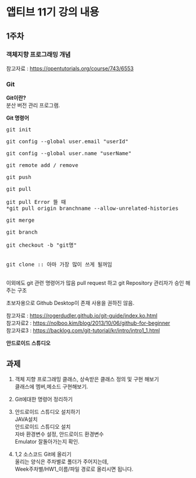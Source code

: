 # 앱티브 11기 강의 내용

## 1주차
### 객체지향 프로그래밍 개념

참고자료 : https://opentutorials.org/course/743/6553


### Git
**Git이란?**<br>
 분산 버전 관리 프로그램.
 
 
**Git 명령어**
<pre>
git init <br>
git config --global user.email "userId"<br>
git config --global user.name "userName"<br>
git remote add / remove <br>
git push <br>
git pull <br>
git pull Error 뜰 때
*git pull origin branchname --allow-unrelated-histories

git merge <br>
git branch <br>
git checkout -b "git명" <br>

git clone :: 아마 가장 많이 쓰게 될꺼임<br>
</pre>
이외에도 git 관련 명령어가 많음
pull request 하고 git Repository 관리자가 승인 해주는 구조

초보자용으로 Github Desktop이 존재
사용을 권하진 않음.

참고자료 : https://rogerdudler.github.io/git-guide/index.ko.html <br>
참고자료2 : https://nolboo.kim/blog/2013/10/06/github-for-beginner <br>
참고자료3 : https://backlog.com/git-tutorial/kr/intro/intro1_1.html <br>

**안드로이드 스튜디오**


## 과제 <br>
1. 객체 지향 프로그래밍 클래스, 상속받은 클래스 정의 및 구현 해보기<br>
클래스에 멤버,메소드 구현해보기.<br>

2. Git에대한 명령어 정리하기<br>

3. 안드로이드 스튜디오 설치하기 <br>
JAVA설치<br>
안드로이드 스튜디오 설치<br>
자바 환경변수 설정, 안드로이드 환경변수<br>
Emulator 잘돌아가는지 확인.

4. 1,2 소스코드 Git에 올리기<br>
올리는 양식은 주차별로 폴더가 주어지는데, <br>
Week주차별/HW1_이름/파일 경로로 올리시면 됩니다.


